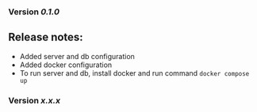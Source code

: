 ### Version *0.1.0*

## Release notes:

* Added server and db configuration
* Added docker configuration
* To run server and db, install docker and run command
```docker compose up```

### Version *x.x.x*
